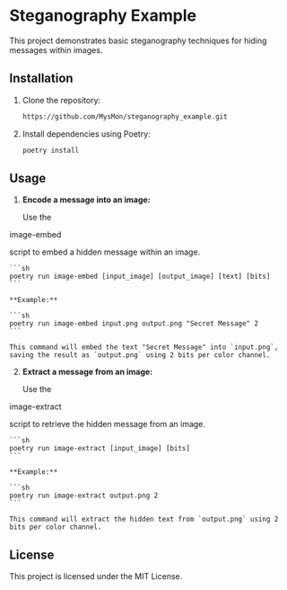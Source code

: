 # Steganography Example

This project demonstrates basic steganography techniques for hiding messages within images.

## Installation

1. Clone the repository:
    ```sh
    https://github.com/MysMon/steganography_example.git
    ```

2. Install dependencies using Poetry:

    ```sh
    poetry install
    ```

## Usage

1. **Encode a message into an image:**

    Use the 

image-embed

 script to embed a hidden message within an image.

    ```sh
    poetry run image-embed [input_image] [output_image] [text] [bits]
    ```

    **Example:**

    ```sh
    poetry run image-embed input.png output.png "Secret Message" 2
    ```

    This command will embed the text "Secret Message" into `input.png`, saving the result as `output.png` using 2 bits per color channel.

2. **Extract a message from an image:**

    Use the 

image-extract

 script to retrieve the hidden message from an image.

    ```sh
    poetry run image-extract [input_image] [bits]
    ```

    **Example:**

    ```sh
    poetry run image-extract output.png 2
    ```

    This command will extract the hidden text from `output.png` using 2 bits per color channel.

## License

This project is licensed under the MIT License.
